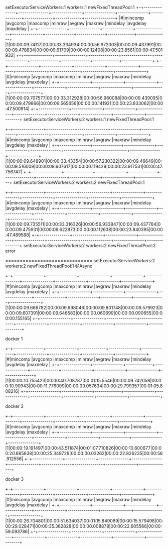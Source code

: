 setExecutorServiceWorkers:1
workers:1
newFixedThreadPool:1
+-+--------------+---------------+---------------+---------------+---------------+--------------+--------------+-------------+---------------+
|#|mincomp       |avgcomp        |maxcomp        |minraw         |avgraw         |maxraw        |mindelay      |avgdelay     |maxdelay       |
+-+--------------+---------------+---------------+---------------+---------------+--------------+--------------+-------------+---------------+
|1|00:00:09.74117|00:00:33.334934|00:00:56.972003|00:00:09.437991|00:00:09.478834|00:00:09.61709|00:00:00.12408|00:00:23.8561|00:00:47.501932|
+-+--------------+---------------+---------------+---------------+---------------+--------------+--------------+-------------+---------------+
+-+---------------+---------------+---------------+---------------+---------------+---------------+---------------+---------------+---------------+
|#|mincomp        |avgcomp        |maxcomp        |minraw         |avgraw         |maxraw         |mindelay       |avgdelay       |maxdelay       |
+-+---------------+---------------+---------------+---------------+---------------+---------------+---------------+---------------+---------------+
|1|00:00:09.707577|00:00:33.312928|00:00:56.960088|00:00:09.439095|00:00:09.479866|00:00:09.565656|00:00:00.141921|00:00:23.833062|00:00:47.500914|
+-+---------------+---------------+---------------+---------------+---------------+---------------+---------------+---------------+---------------+
setExecutorServiceWorkers:2
workers:1
newFixedThreadPool:1

+-+---------------+--------------+---------------+--------------+---------------+---------------+---------------+---------------+---------------+
|#|mincomp        |avgcomp       |maxcomp        |minraw        |avgraw         |maxraw         |mindelay       |avgdelay       |maxdelay       |
+-+---------------+--------------+---------------+--------------+---------------+---------------+---------------+---------------+---------------+
|1|00:00:09.648901|00:00:33.43354|00:00:57.230322|00:00:09.46649|00:00:09.516009|00:00:09.607617|00:00:00.119429|00:00:23.917531|00:00:47.756747|
+-+---------------+--------------+---------------+--------------+---------------+---------------+---------------+---------------+---------------+
setExecutorServiceWorkers:2
workers:2
newFixedThreadPool:1

+-+---------------+---------------+---------------+---------------+---------------+---------------+---------------+---------------+---------------+
|#|mincomp        |avgcomp        |maxcomp        |minraw         |avgraw         |maxraw         |mindelay       |avgdelay       |maxdelay       |
+-+---------------+---------------+---------------+---------------+---------------+---------------+---------------+---------------+---------------+
|1|00:00:09.735511|00:00:33.316326|00:00:56.933847|00:00:09.437764|00:00:09.475931|00:00:09.622873|00:00:00.112638|00:00:23.840395|00:00:47.489588|
+-+---------------+---------------+---------------+---------------+---------------+---------------+---------------+---------------+---------------+
setExecutorServiceWorkers:2
workers:2
newFixedThreadPool:2
error

==============================
setExecutorServiceWorkers:2
workers:2
newFixedThreadPool:1
@Async

+-+---------------+---------------+---------------+---------------+---------------+---------------+---------------+---------------+---------------+
|#|mincomp        |avgcomp        |maxcomp        |minraw         |avgraw         |maxraw         |mindelay       |avgdelay       |maxdelay       |
+-+---------------+---------------+---------------+---------------+---------------+---------------+---------------+---------------+---------------+
|1|00:00:09.666782|00:00:09.698046|00:00:09.801748|00:00:09.579923|00:00:09.607391|00:00:09.646583|00:00:00.060699|00:00:00.090655|00:00:00.155165|
+-+---------------+---------------+---------------+---------------+---------------+---------------+---------------+---------------+---------------+

docker 1

+-+---------------+---------------+-------------+---------------+--------------+---------------+---------------+---------------+---------------+
|#|mincomp        |avgcomp        |maxcomp      |minraw         |avgraw        |maxraw         |mindelay       |avgdelay       |maxdelay       |
+-+---------------+---------------+-------------+---------------+--------------+---------------+---------------+---------------+---------------+
|1|00:00:10.755423|00:00:40.708787|00:01:15.5546|00:00:09.742058|00:00:10.90943|00:00:11.776009|00:00:00.057634|00:00:29.799357|00:01:05.808216|
+-+---------------+---------------+-------------+---------------+--------------+---------------+---------------+---------------+---------------+

docker 2

+-+---------------+---------------+---------------+---------------+---------------+---------------+--------------+---------------+---------------+
|#|mincomp        |avgcomp        |maxcomp        |minraw         |avgraw         |maxraw         |mindelay      |avgdelay       |maxdelay       |
+-+---------------+---------------+---------------+---------------+---------------+---------------+--------------+---------------+---------------+
|1|00:00:19.191497|00:00:43.511874|00:01:07.710826|00:00:10.600677|00:00:20.685638|00:00:25.349729|00:00:00.03262|00:00:22.826235|00:00:56.912556|
+-+---------------+---------------+---------------+---------------+---------------+---------------+--------------+---------------+---------------+

docker 3

+-+---------------+---------------+---------------+---------------+---------------+---------------+---------------+---------------+---------------+
|#|mincomp        |avgcomp        |maxcomp        |minraw         |avgraw         |maxraw         |mindelay       |avgdelay       |maxdelay       |
+-+---------------+---------------+---------------+---------------+---------------+---------------+---------------+---------------+---------------+
|1|00:00:26.704801|00:00:51.634037|00:01:15.849069|00:00:15.579498|00:00:29.028471|00:00:35.362828|00:00:00.008878|00:00:22.605566|00:00:59.093786|
+-+---------------+---------------+---------------+---------------+---------------+---------------+---------------+---------------+---------------+